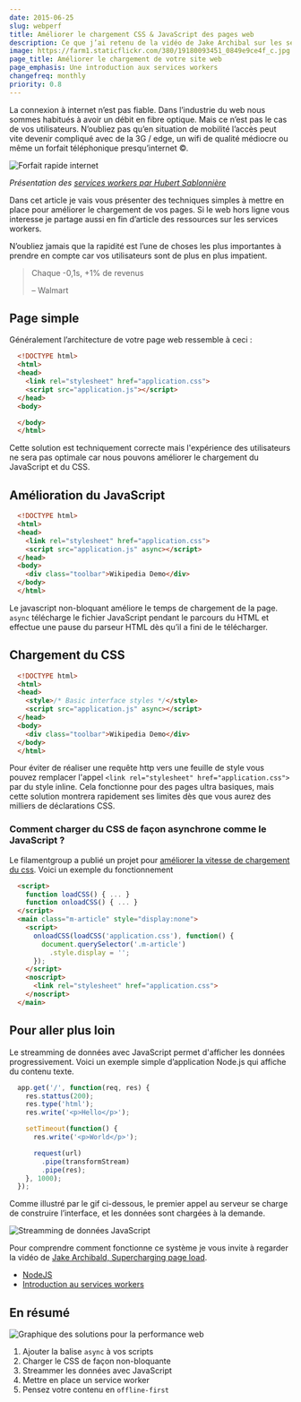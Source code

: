 ```yaml
---
date: 2015-06-25
slug: webperf
title: Améliorer le chargement CSS & JavaScript des pages web
description: Ce que j’ai retenu de la vidéo de Jake Archibal sur les services workers et l’avenir du chargement des pages web
image: https://farm1.staticflickr.com/380/19180093451_0849e9ce4f_c.jpg
page_title: Améliorer le chargement de votre site web
page_emphasis: Une introduction aux services workers
changefreq: monthly
priority: 0.8
---
```


La connexion à internet n’est pas fiable. Dans l’industrie du web nous sommes habitués à avoir un débit en fibre optique. Mais ce n’est pas le cas de vos utilisateurs. N’oubliez pas qu’en situation de mobilité l’accès peut vite devenir compliqué avec de la 3G / edge, un wifi de qualité médiocre ou même un forfait téléphonique presqu’internet ©.

![Forfait rapide internet](https://farm1.staticflickr.com/514/18529586753_6207aa5c6f_c.jpg)

_Présentation des [services workers par Hubert Sablonnière](https://www.parleys.com/tutorial/la-revolution-hors-ligne-du-web-arrive-avec-les-service-workers)_

Dans cet article je vais vous présenter des techniques simples à mettre en place pour améliorer le chargement de vos pages. Si le web hors ligne vous interesse je partage aussi en fin d’article des ressources sur les services workers.

N’oubliez jamais que la rapidité est l’une de choses les plus importantes à prendre en compte car vos utilisateurs sont de plus en plus impatient.

> Chaque -0,1s, +1% de revenus
>
> – Walmart

## Page simple

Généralement l’architecture de votre page web ressemble à ceci :

~~~ html
  <!DOCTYPE html>
  <html>
  <head>
    <link rel="stylesheet" href="application.css">
    <script src="application.js"></script>
  </head>
  <body>

  </body>
  </html>
~~~

Cette solution est techniquement correcte mais l'expérience des utilisateurs ne sera pas optimale car nous pouvons améliorer le chargement du JavaScript et du CSS.

## Amélioration du JavaScript

~~~ html
  <!DOCTYPE html>
  <html>
  <head>
    <link rel="stylesheet" href="application.css">
    <script src="application.js" async></script>
  </head>
  <body>
    <div class="toolbar">Wikipedia Demo</div>
  </body>
  </html>
~~~

Le javascript non-bloquant améliore le temps de chargement de la page. `async` télécharge le fichier JavaScript pendant le parcours du HTML et effectue une pause du parseur HTML dès qu’il a fini de le télécharger.

## Chargement du CSS

~~~ html
  <!DOCTYPE html>
  <html>
  <head>
    <style>/* Basic interface styles */</style>
    <script src="application.js" async></script>
  </head>
  <body>
    <div class="toolbar">Wikipedia Demo</div>
  </body>
  </html>
~~~

Pour éviter de réaliser une requête http vers une feuille de style vous pouvez remplacer l'appel `<link rel="stylesheet" href="application.css">` par du style inline. Cela fonctionne pour des pages ultra basiques, mais cette solution montrera rapidement ses limites dès que vous aurez des milliers de déclarations CSS.

### Comment charger du CSS de façon asynchrone comme le JavaScript ?

Le filamentgroup a publié un projet pour [améliorer la vitesse de chargement du css](https://github.com/filamentgroup/loadCSS). Voici un exemple du fonctionnement

~~~ html
  <script>
    function loadCSS() { ... }
    function onloadCSS() { ... }
  </script>
  <main class="m-article" style="display:none">
    <script>
      onloadCSS(loadCSS('application.css'), function() {
        document.querySelector('.m-article')
          .style.display = '';
      });
    </script>
    <noscript>
      <link rel="stylesheet" href="application.css">
    </noscript>
  </main>
~~~


## Pour aller plus loin

Le streamming de données avec JavaScript permet d'afficher les données progressivement. Voici un exemple simple d’application Node.js qui affiche du contenu texte.

~~~ javascript
  app.get('/', function(req, res) {
    res.stattus(200);
    res.type('html');
    res.write('<p>Hello</p>');

    setTimeout(function() {
      res.write('<p>World</p>');

      request(url)
        .pipe(transformStream)
        .pipe(res);
    }, 1000);
  });
~~~

Comme illustré par le gif ci-dessous, le premier appel au serveur se charge de construire l’interface, et les données sont chargées à la demande.

![Streamming de données JavaScript](https://farm1.staticflickr.com/538/19153693491_9e1a1333f4_o.gif)

Pour comprendre comment fonctionne ce système je vous invite à regarder la vidéo de [Jake Archibald, Supercharging page load](https://www.youtube.com/watch?v=d5_6yHixpsQ).

- [NodeJS](https://nodejs.org/)
- [Introduction au services workers](http://www.html5rocks.com/en/tutorials/service-worker/introduction/)

## En résumé

![Graphique des solutions pour la performance web](https://farm1.staticflickr.com/380/19180093451_0849e9ce4f_c.jpg)

1. Ajouter la balise `async` à vos scripts
2. Charger le CSS de façon non-bloquante
3. Streammer les données avec JavaScript
4. Mettre en place un service worker
5. Pensez votre contenu en `offline-first`
